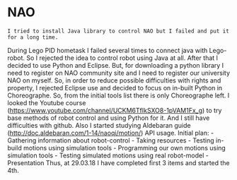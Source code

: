 # NAO
	I tried to install Java library to control NAO but I failed and put it for a long time.
During Lego PID hometask I failed several times to connect java with Lego-robot.
So I rejected the idea to control robot using Java at all. After that I decided to use Python and Eclipse.
But, for downloading a python library I need to register on NAO community site and I need to register
our university NAO on myself. So, in order to reduce possible difficulties with rights and property,
I rejected Eclipse use and decided to focus on in-built Python in Choreographe. So, from the initial
tools list there is only Choreographe left.
	I looked the Youtube course (https://www.youtube.com/channel/UCKM6TfIkSXO8-1pVAM1Fx_g) to try base methods
of robot control and using Python for it. And I still have difficulties with github.
	Also I started studying Aldebaran guide (http://doc.aldebaran.com/1-14/naoqi/motion/) API usage.
Initial plan:
	- Gathering information about robot-control
	- Taking resources
	- Testing in-build motions using simulation tools
	- Programming our own motions using simulation tools
	- Testing simulated motions using real robot-model
	- Presentation
Thus, at 29.03.18 I have completed first 3 items and started the 4th.
